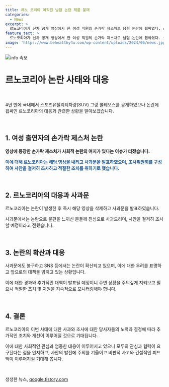 ```yaml
---
title: 레노 코리아 여직원 남혐 논란 제품 불매
categories:
  - News
excerpt: >
  르노코리아가 신차 공개 영상에서 한 여성 직원의 손가락 제스처로 남혐 논란에 휩싸였다. 소속된 직원의 행동에 대한 논란으로 르노코리아는 영상을 내리고 사과문을 발표했으며, 사내 조사위원회를 통해 관련 사안을 조사 중이라고 밝혔다. 하지만 사과에도 불구하고 소셜미디어를 통해 논란은 확산되고 있으며, 일부에서는 르노코리아의 신차 불매 운동까지 불거지고 있다. 현재 논란은 계속 발전 중이다.
feature_text: >
  르노코리아가 신차 공개 영상에서 한 여성 직원의 손가락 제스처로 남혐 논란에 휩싸였다. 소속된 직원의 행동에 대한 논란으로 르노코리아는 영상을 내리고 사과문을 발표했으며, 사내 조사위원회를 통해 관련 사안을 조사 중이라고 밝혔다. 하지만 사과에도 불구하고 소셜미디어를 통해 논란은 확산되고 있으며, 일부에서는 르노코리아의 신차 불매 운동까지 불거지고 있다. 현재 논란은 계속 발전 중이다.
image: 'https://www.behealthy4u.com/wp-content/uploads/2024/06/news.jpg'
---
```


<p><img src="https://www.behealthy4u.com/wp-content/uploads/2024/06/news.jpg" alt="info 속보" /></p>

<h1 data-ke-size="size26"><b>르노코리아 논란 사태와 대응</b></h1>

<p data-ke-size="size16">&nbsp;</p>

<p data-ke-size="size16">4년 만에 국내에서 스포츠유틸리티차량(SUV) 그랑 콜레오스를 공개하였으나 논란에 휩싸인 르노코리아의 대응과 관련한 상황을 알아보겠습니다.</p>

<p data-ke-size="size16">&nbsp;</p>

<h2 data-ke-size="size20"><b>1. 여성 출연자의 손가락 제스처 논란</b></h2>

<p data-ke-size="size16"><b>영상에 등장한 손가락 제스처가 사회적 논란의 여지가 있다는 이슈가 터졌습니다. </b></p>

<p data-ke-size="size16"><b><span style="color: #1a5490;">이에 대해 르노코리아는 해당 영상을 내리고 사과문을 발표하였으며, 조사위원회를 구성하여 사안을 철저히 조사하고 적절한 조치를 취하기로 했습니다.</span></b></p>

<p data-ke-size="size16">&nbsp;</p>

<h2 data-ke-size="size20"><b>2. 르노코리아의 대응과 사과문</b></h2>

<p data-ke-size="size16">르노코리아는 논란이 발생한 후 즉시 해당 영상을 삭제하고 사과문을 발표하였습니다.</p>

<p data-ke-size="size16">사과문에서는 논란으로 불편을 느끼신 분들께 진심으로 사과드리며, 사안을 철저히 조사할 예정이라고 전했습니다.</p>

<p data-ke-size="size16">&nbsp;</p>

<h2 data-ke-size="size20"><b>3. 논란의 확산과 대응</b></h2>

<p data-ke-size="size16">사과문에도 불구하고 SNS 등에서는 논란이 확산되고 있으며, 이에 대한 우려를 표명하고 앞으로의 대책을 밝히고 있는 상황입니다.</p>

<p data-ke-size="size16">이에 대한 경과와 추가적인 대책이 발표될 예정이니 주변 상황을 주의깊게 지켜보고 필요시 적절한 조치 및 지원을 지속적으로 모니터링해야 합니다.</p>

<p data-ke-size="size16">&nbsp;</p>

<h2 data-ke-size="size20"><b>4. 결론</b></h2>

<p data-ke-size="size16">르노코리아의 이번 사태에 대한 사과와 조사에 대한 당사자들의 노력과 결정에 따라 추가적인 조치와 개선이 이루어질 것으로 기대됩니다.</p>

<p data-ke-size="size16">이에 대한 사회적인 관심과 엄중한 대응이 이루어지고 있으니 모두의 관심과 협력이 요구된다는 점을 인지하고, 사안의 발전에 주의를 기울이고 비판적 사고와 건설적인 피드백이 이루어지길 기대해 봅니다.</p>

<p data-ke-size="size16">&nbsp;</p>
생생한 뉴스, <a href="https://qoogle.tistory.com" rel="dofollow">qoogle.tistory.com</a>


